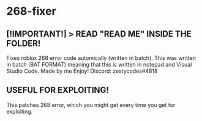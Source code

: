 # 268-fixer
## [!IMPORTANT!] > READ "READ ME" INSIDE THE FOLDER!
Fixes roblox 268 error code automically (written in batch).
This was written in batch (BAT FORMAT) meaning that this is written in notepad and Visual Studio Code.
Made by me
Enjoy!
Discord: zestycodes#4818
## USEFUL FOR EXPLOITING!
This patches 268 error, which you might get every time you get for exploiting.
